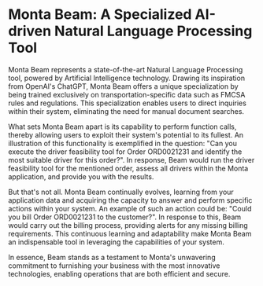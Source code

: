 # Monta Beam: A Specialized AI-driven Natural Language Processing Tool

Monta Beam represents a state-of-the-art Natural Language Processing tool, powered by Artificial Intelligence technology. Drawing its
inspiration from OpenAI's ChatGPT, Monta Beam offers a unique specialization by being trained exclusively on transportation-specific
data such as FMCSA rules and regulations. This specialization enables users to direct inquiries within their system,
eliminating the need for manual document searches.

What sets Monta Beam apart is its capability to perform function calls, thereby allowing users to exploit their system's potential to its fullest.
An illustration of this functionality is exemplified in the question: "Can you execute the driver feasibility tool for Order ORD0021231 and identify
the most suitable driver for this order?". In response, Beam would run the driver feasibility tool for the mentioned order, assess all drivers
within the Monta application, and provide you with the results.

But that's not all. Monta Beam continually evolves, learning from your application data and acquiring the capacity
to answer and perform specific actions within your system. An example of such an action could be: "Could you bill Order ORD0021231 to the customer?".
In response to this, Beam would carry out the billing process, providing alerts for any missing billing requirements. This continuous learning and
adaptability make Monta Beam an indispensable tool in leveraging the capabilities of your system.

In essence, Beam stands as a testament to Monta's unwavering commitment to furnishing your business with the most innovative technologies, enabling
operations that are both efficient and secure.
